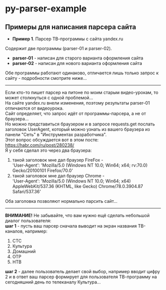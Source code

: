 # py-parser-example
## Примеры для написания парсера сайта

* __Пример 1__. Парсер ТВ-программы с сайта yandex.ru

Содержит две программы (parser-01 и parser-02).  
* __parser-01__ - написан для старого варианта оформления сайта  
* __parser-02__ - написан для нового варианта оформления сайта  

Обе программы работают одинаково, отличается лишь только запрос к сайту - подробности смотрите ниже...  

---

Если кто-то пишет парсер на питоне по моим старым видео-урокам, то может столкнуться с одной проблемой...  
На сайте yandex.ru внели изменения, поэтому результаты parser-01 отличаются от видеоурока.  
Сайт определяет, что запрос идёт от программы-парсера, а не от браузера...  
Но можно представиться браузером и в запросе requests.get послать заголовок UserAgent, который можно узнать из вашего браузера из панели "Сеть" в "Инструментах разработчика".  
Этот вопрос обсуждается вот в этом посте: https://habr.com/ru/post/280238/  
Я у себя сделал это через два браузера:  
1) такой заголовок мне дал браузер FireFox -  
'User-Agent': 'Mozilla/5.0 (Windows NT 10.0; Win64; x64; rv:70.0) Gecko/20100101 Firefox/70.0'  
2) такой заголовок мне дал браузер Chrome -  
'User-Agent': 'Mozilla/5.0 (Windows NT 10.0; Win64; x64) AppleWebKit/537.36 (KHTML, like Gecko) Chrome/78.0.3904.87 Safari/537.36'  
  
Оба заголовка позволяют нормально парсить сайт...

---

__ВНИМАНИЕ!__ Не забывайте, что вам нужно ещё сделать небольшой диалог пользователя:  
__шаг 1__ - пусть ваш парсер сначала выводит на экран названия ТВ-каналов, например:
1. СТС  
2. Культура  
3. Домашний  
4. ОТР  
5. НТВ  

__шаг 2__ - далее пользователь делает свой выбор, например вводит цифру 2 и в ответ ваш парсер формирует для пользователя ТВ-программу на сегодняшний день по телеканалу Культура...
